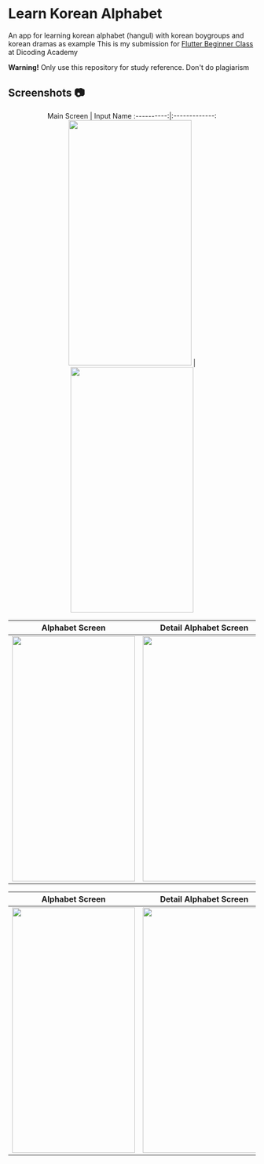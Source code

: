# Learn Korean Alphabet
An app for learning korean alphabet (hangul) with korean boygroups and korean dramas as example
This is my submission for [Flutter Beginner Class](https://www.dicoding.com/academies/159) at Dicoding Academy

**Warning!** Only use this repository for study reference. Don't do plagiarism

## Screenshots 📷
<p align="center">
Main Screen | Input Name 
:----------:|:-------------:
<img src="/korean_alphabet/images/screenshot/main_page.png" width=250 height=500/> | <img src="/korean_alphabet/images/screenshot/input_name.png" width=250 height=500/>

Alphabet Screen | Detail Alphabet Screen |  Detail Alphabet Screen
:----------:|:-------------:|:--------:
<img src="/korean_alphabet/images/screenshot/group_alphabet_page.png" width=250 height=500/> | <img src="/korean_alphabet/images/screenshot/group_detail_alphabet1.png" width=250 height=500/> | <img src="/korean_alphabet/images/screenshot/group_detail_alphabet2.png"  width=250 height=500/>

Alphabet Screen |  Detail Alphabet Screen |  Detail Alphabet Screen
:----------:|:-------------:|:--------:
<img src="/korean_alphabet/images/screenshot/drama_alphabet_page.png" width=250 height=500/> | <img src="/korean_alphabet/images/screenshot/drama_detail_alphabet1.png" width=250 height=500/> | <img src="/korean_alphabet/images/screenshot/drama_detail_alphabet2.png"  width=250 height=500/>
</p>
